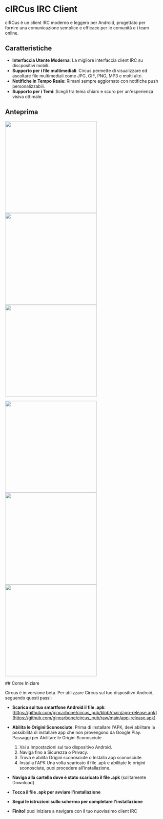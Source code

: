 # cIRCus IRC Client

cIRCus è un client IRC moderno e leggero per Android, progettato per fornire una comunicazione semplice e efficace per le comunità e i team online.

## Caratteristiche

- **Interfaccia Utente Moderna**: La migliore interfaccia client IRC su discpositivi mobili.
- **Supporto per i file multimediali**: Circus permette di visualizzare ed ascoltare file multimediali come JPG, GIF, PNG, MP3 e molti altri.
- **Notifiche in Tempo Reale**: Rimani sempre aggiornato con notifiche push personalizzabili.
- **Supporto per i Temi**: Scegli tra tema chiaro e scuro per un'esperienza visiva ottimale.

## Anteprima
<p>
<img src="https://github.com/gincarbone/circus_pub/blob/main/Screenshot_20240530-161702.png?raw=true" width="300">
<img src="https://github.com/gincarbone/circus_pub/blob/main/Screenshot_20240530-154355.png?raw=true" width="300">
<img src="https://github.com/gincarbone/circus_pub/blob/main/Screenshot_20240531-104139.png.png?raw=true" width="300">
   </p>
   <p>
<img src="https://github.com/gincarbone/circus_pub/blob/main/Screenshot_20240531-112821.png?raw=true" width="300">
<img src="https://github.com/gincarbone/circus_pub/blob/main/Screenshot_20240531-104057.png?raw=true" width="300">
<img src="https://github.com/gincarbone/circus_pub/blob/main/Screenshot_20240530-154355.png?raw=true" width="300">
      </p>
## Come Iniziare

Circus è in versione beta. Per utilizzare Circus sul tuo dispositivo Android, seguendo questi passi:
- **Scarica sul tuo smartfone Android il file .apk**: [https://github.com/gincarbone/circus_pub/blob/main/app-release.apk](https://github.com/gincarbone/circus_pub/raw/main/app-release.apk)
- **Abilita le Origini Sconosciute**: Prima di installare l'APK, devi abilitare la possibilità di installare app che non provengono da Google Play.
Passaggi per Abilitare le Origini Sconosciute
   1. Vai a Impostazioni sul tuo dispositivo Android.
   2. Naviga fino a Sicurezza o Privacy.
   3. Trova e abilita Origini sconosciute o Installa app sconosciute.
   4. Installa l'APK
   Una volta scaricato il file .apk e abilitate le origini sconosciute, puoi procedere all'installazione.

- **Naviga alla cartella dove è stato scaricato il file .apk** (solitamente Download).
- **Tocca il file .apk per avviare l'installazione**
- **Segui le istruzioni sullo schermo per completare l'installazione**
- **Finito!** puoi iniziare a navigare con il tuo nuovissimo client IRC

  
